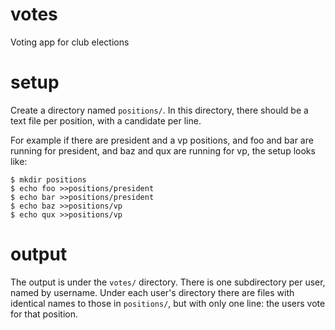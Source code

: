 # votes

Voting app for club elections

# setup

Create a directory named `positions/`. In this directory, there should be a text
file per position, with a candidate per line.

For example if there are president and a vp positions, and foo and bar are
running for president, and baz and qux are running for vp, the setup looks
like:

```
$ mkdir positions
$ echo foo >>positions/president
$ echo bar >>positions/president
$ echo baz >>positions/vp
$ echo qux >>positions/vp
```

# output

The output is under the `votes/` directory. There is one subdirectory per
user, named by username. Under each user's directory there are files with
identical names to those in `positions/`, but with only one line: the users
vote for that position.
